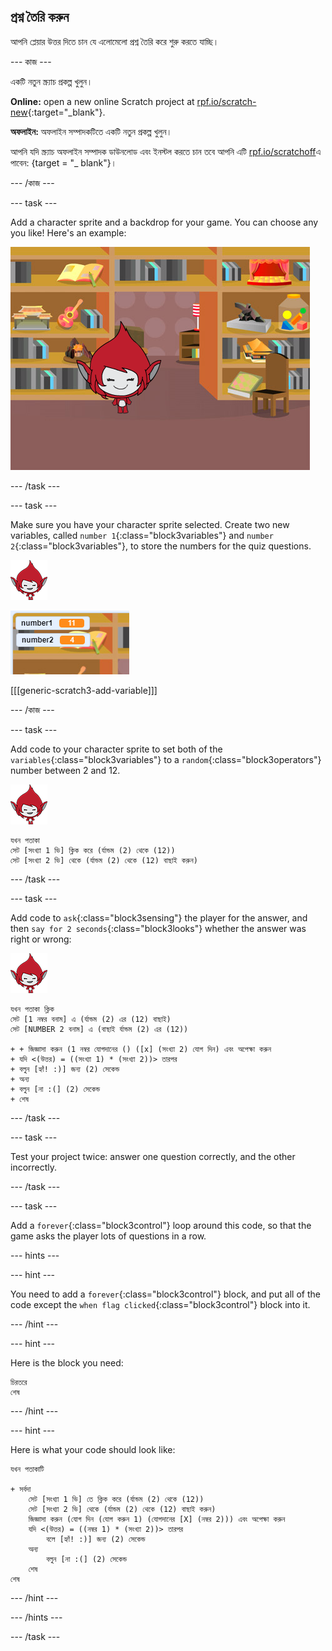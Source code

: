 ## প্রশ্ন তৈরি করুন

আপনি প্লেয়ার উত্তর দিতে চান যে এলোমেলো প্রশ্ন তৈরি করে শুরু করতে যাচ্ছি।

\--- কাজ \---

একটি নতুন স্ক্র্যাচ প্রকল্প খুলুন।

**Online:** open a new online Scratch project at [rpf.io/scratch-new](http://rpf.io/scratch-new){:target="_blank"}.

**অফলাইন:** অফলাইন সম্পাদকটিতে একটি নতুন প্রকল্প খুলুন।

আপনি যদি স্ক্র্যাচ অফলাইন সম্পাদক ডাউনলোড এবং ইনস্টল করতে চান তবে আপনি এটি [rpf.io/scratchoff](http://rpf.io/scratchoff)এ পাবেন: {target = "_ blank"}।

\--- /কাজ \---

\--- task \---

Add a character sprite and a backdrop for your game. You can choose any you like! Here's an example:

![screenshot](images/brain-setting.png)

\--- /task \---

\--- task \---

Make sure you have your character sprite selected. Create two new variables, called `number 1`{:class="block3variables"} and `number 2`{:class="block3variables"}, to store the numbers for the quiz questions.

![screenshot](images/giga-sprite.png)

![screenshot](images/brain-variables.png)

[[[generic-scratch3-add-variable]]]

\--- /কাজ \---

\--- task \---

Add code to your character sprite to set both of the `variables`{:class="block3variables"} to a `random`{:class="block3operators"} number between 2 and 12.

![screenshot](images/giga-sprite.png)

```blocks3
যখন পতাকা
সেট [সংখ্যা 1 ভি] ক্লিক করে (র্যান্ডম (2) থেকে (12))
সেট [সংখ্যা 2 ভি] থেকে (র্যান্ডম (2) থেকে (12) বাছাই করুন)
```

\--- /task \---

\--- task \---

Add code to `ask`{:class="block3sensing"} the player for the answer, and then `say for 2 seconds`{:class="block3looks"} whether the answer was right or wrong:

![screenshot](images/giga-sprite.png)

```blocks3
যখন পতাকা ক্লিক
সেট [1 নম্বর বনাম] এ (র্যান্ডম (2) এর (12) বাছাই)
সেট [NUMBER 2 বনাম] এ (বাছাই র্যান্ডম (2) এর (12))

+ + জিজ্ঞাসা করুন (1 নম্বর যোগদানের () ([x] (সংখ্যা 2) যোগ দিন) এবং অপেক্ষা করুন
+ যদি <(উত্তর) = ((সংখ্যা 1) * (সংখ্যা 2))> তারপর
+ বলুন [হ্যাঁ! :)] জন্য (2) সেকেন্ড
+ অন্য
+ বলুন [না :(] (2) সেকেন্ড
+ শেষ
```

\--- /task \---

\--- task \---

Test your project twice: answer one question correctly, and the other incorrectly.

\--- /task \---

\--- task \---

Add a `forever`{:class="block3control"} loop around this code, so that the game asks the player lots of questions in a row.

\--- hints \---

\--- hint \---

You need to add a `forever`{:class="block3control"} block, and put all of the code except the `when flag clicked`{:class="block3control"} block into it.

\--- /hint \---

\--- hint \---

Here is the block you need:

```blocks3
চিরতরে
শেষ
```

\--- /hint \---

\--- hint \---

Here is what your code should look like:

```blocks3
যখন পতাকাটি

+ সর্বদা
    সেট [সংখ্যা 1 ভি] তে ক্লিক করে (র্যান্ডম (2) থেকে (12))
    সেট [সংখ্যা 2 ভি] থেকে (র্যান্ডম (2) থেকে (12) বাছাই করুন)
    জিজ্ঞাসা করুন (যোগ দিন (যোগ করুন 1) (যোগদানের [X] (নম্বর 2))) এবং অপেক্ষা করুন
    যদি <(উত্তর) = ((নম্বর 1) * (সংখ্যা 2))> তারপর
        বলে [হ্যাঁ! :)] জন্য (2) সেকেন্ড
    অন্য
        বলুন [না :(] (2) সেকেন্ড
    শেষ
শেষ
```

\--- /hint \---

\--- /hints \---

\--- /task \---